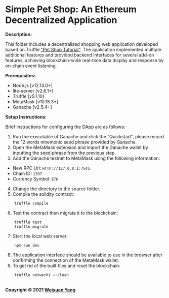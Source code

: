 # Simple Pet Shop: An Ethereum Decentralized Application

<b>Description:</b><br>

This folder includes a decentralized shopping web application developed based on Truffle ["Pet Shop Tutorial"](https://trufflesuite.com/guides/pet-shop/). The application implemented multiple additional features and provided backend interfaces for several add-on features, achieving blockchain-wide real-time data display and response by on-chain event listening.

<b>Prerequisites:</b>
- Node.js [v12.13.0+] <br>
- lite-server [v2.6.1+] <br>
- Truffle [v5.1.10] <br>
- MetaMask [v10.18.3+] <br>
- Ganache [v2.5.4+] <br>

<b>Setup Instructions:</b>

Brief instructions for configuring the DApp are as follows:<br>
1) Run the executable of Ganache and click the "Quickstart", please record the 12 words mnemonic seed phrase provided by Ganache.
2) Open the MetaMask extension and import the Ganache wallet by inputting the seed phrase from the previous step.
3) Add the Ganache testnet to MetaMask using the following information:
- New RPC Url: `HTTP://127.0.0.1:7545` <br>
- Chain ID: `1337` <br>
- Currency Symbol: `ETH` <br>
4) Change the directory to the source folder.
5) Compile the solidity contract:
```
    truffle compile
```
6) Test the contract then migrate it to the blockchain:
```
    truffle test
    truffle migrate
```
7) Start the local web server:
```
    npm run dev
```
8) The application interface should be available to use in the browser after confirming the connection of the MetaMask wallet.
9) To get rid of the built files and reset the blockchain:
```
    truffle networks –-clean
```

<br><b>Copyright © 2021 [Weixuan Yang](https://www.linkedin.com/in/weixuanyang/)</b>
